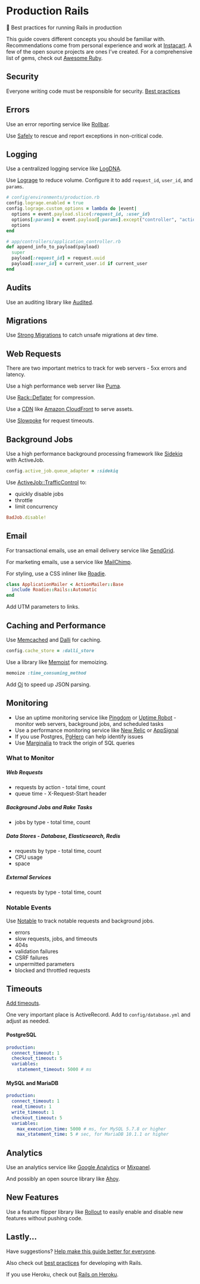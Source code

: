 # Production Rails

:rocket: Best practices for running Rails in production

This guide covers different concepts you should be familiar with. Recommendations come from personal experience and work at [Instacart](https://www.instacart.com/opensource). A few of the open source projects are ones I’ve created. For a comprehensive list of gems, check out [Awesome Ruby](http://awesome-ruby.com).

## Security

Everyone writing code must be responsible for security. [Best practices](https://github.com/ankane/secure_rails)

## Errors

Use an error reporting service like [Rollbar](https://rollbar.com/).

Use [Safely](https://github.com/ankane/safely) to rescue and report exceptions in non-critical code.

## Logging

Use a centralized logging service like [LogDNA](https://logdna.com).

Use [Lograge](https://github.com/roidrage/lograge) to reduce volume. Configure it to add `request_id`, `user_id`, and `params`.

```ruby
# config/environments/production.rb
config.lograge.enabled = true
config.lograge.custom_options = lambda do |event|
  options = event.payload.slice(:request_id, :user_id)
  options[:params] = event.payload[:params].except("controller", "action")
  options
end

# app/controllers/application_controller.rb
def append_info_to_payload(payload)
  super
  payload[:request_id] = request.uuid
  payload[:user_id] = current_user.id if current_user
end
```

## Audits

Use an auditing library like [Audited](https://github.com/collectiveidea/audited).

## Migrations

Use [Strong Migrations](https://github.com/ankane/strong_migrations) to catch unsafe migrations at dev time.

## Web Requests

There are two important metrics to track for web servers - 5xx errors and latency.

Use a high performance web server like [Puma](https://devcenter.heroku.com/articles/deploying-rails-applications-with-the-puma-web-server).

Use [Rack::Deflater](https://robots.thoughtbot.com/content-compression-with-rack-deflater) for compression.

Use a [CDN](https://en.wikipedia.org/wiki/Content_delivery_network) like [Amazon CloudFront](https://aws.amazon.com/cloudfront/) to serve assets.

Use [Slowpoke](https://github.com/ankane/slowpoke) for request timeouts.

## Background Jobs

Use a high performance background processing framework like [Sidekiq](https://github.com/mperham/sidekiq) with ActiveJob.

```ruby
config.active_job.queue_adapter = :sidekiq
```

Use [ActiveJob::TrafficControl](https://github.com/nickelser/activejob-traffic_control) to:

- quickly disable jobs
- throttle
- limit concurrency

```ruby
BadJob.disable!
```

## Email

For transactional emails, use an email delivery service like [SendGrid](https://sendgrid.com/).

For marketing emails, use a service like [MailChimp](https://mailchimp.com/).

For styling, use a CSS inliner like [Roadie](https://github.com/Mange/roadie-rails).

```ruby
class ApplicationMailer < ActionMailer::Base
  include Roadie::Rails::Automatic
end
```

Add UTM parameters to links.

## Caching and Performance

Use [Memcached](https://memcached.org/) and [Dalli](https://github.com/mperham/dalli) for caching.

```ruby
config.cache_store = :dalli_store
```

Use a library like [Memoist](https://github.com/matthewrudy/memoist) for memoizing.

```ruby
memoize :time_consuming_method
```

Add [Oj](https://github.com/ohler55/oj) to speed up JSON parsing.

## Monitoring

- Use an uptime monitoring service like [Pingdom](https://www.pingdom.com/) or [Uptime Robot](https://uptimerobot.com/) - monitor web servers, background jobs, and scheduled tasks
- Use a performance monitoring service like [New Relic](http://newrelic.com/) or [AppSignal](https://appsignal.com/)
- If you use Postgres, [PgHero](https://github.com/ankane/pghero) can help identify issues
- Use [Marginalia](https://github.com/basecamp/marginalia) to track the origin of SQL queries

### What to Monitor

##### Web Requests

- requests by action - total time, count
- queue time - X-Request-Start header

##### Background Jobs and Rake Tasks

- jobs by type - total time, count

##### Data Stores - Database, Elasticsearch, Redis

- requests by type - total time, count
- CPU usage
- space

##### External Services

- requests by type - total time, count

### Notable Events

Use [Notable](https://github.com/ankane/notable) to track notable requests and background jobs.

- errors
- slow requests, jobs, and timeouts
- 404s
- validation failures
- CSRF failures
- unpermitted parameters
- blocked and throttled requests

## Timeouts

[Add timeouts](https://github.com/ankane/the-ultimate-guide-to-ruby-timeouts).

One very important place is ActiveRecord. Add to `config/database.yml` and adjust as needed.

#### PostgreSQL

```yml
production:
  connect_timeout: 1
  checkout_timeout: 5
  variables:
    statement_timeout: 5000 # ms
```

#### MySQL and MariaDB

```yml
production:
  connect_timeout: 1
  read_timeout: 1
  write_timeout: 1
  checkout_timeout: 5
  variables:
    max_execution_time: 5000 # ms, for MySQL 5.7.8 or higher
    max_statement_time: 5 # sec, for MariaDB 10.1.1 or higher
```

## Analytics

Use an analytics service like [Google Analytics](http://www.google.com/analytics/) or [Mixpanel](https://mixpanel.com/).

And possibly an open source library like [Ahoy](https://github.com/ankane/ahoy).

## New Features

Use a feature flipper library like [Rollout](https://github.com/FetLife/rollout) to easily enable and disable new features without pushing code.

## Lastly...

Have suggestions? [Help make this guide better for everyone](https://github.com/ankane/production_rails/issues/new).

Also check out [best practices](https://github.com/ankane/shorts/blob/master/Development-Rails.md) for developing with Rails.

If you use Heroku, check out [Rails on Heroku](https://github.com/ankane/shorts/blob/master/Rails-on-Heroku.md).
